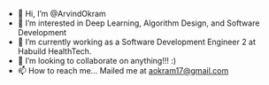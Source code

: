 - 👋 Hi, I’m @ArvindOkram
- 👀 I’m interested in Deep Learning, Algorithm Design, and Software Development  
- 🌱 I’m currently working as a Software Development Engineer 2 at Habuild HealthTech.
- 💞️ I’m looking to collaborate on anything!!! :)
- 📫 How to reach me... Mailed me at aokram17@gmail.com

<!---
ArvindOkram/ArvindOkram is a ✨ special ✨ repository because its `README.md` (this file) appears on your GitHub profile.
You can click the Preview link to take a look at your changes.
--->
